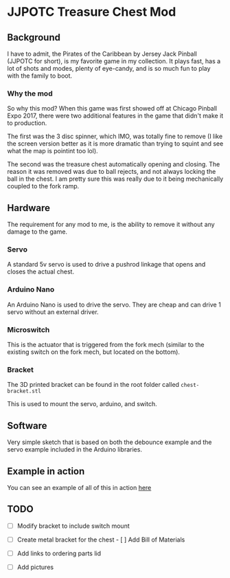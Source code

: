 # JJPOTC Treasure Chest Mod
## Background
I have to admit, the Pirates of the Caribbean by Jersey Jack Pinball (JJPOTC for short), is my favorite game in my collection. It plays fast, has a lot of shots and modes, plenty of eye-candy, and is so much fun to play with the family to boot. 

### Why the mod
So why this mod? When this game was first showed off at Chicago Pinball Expo 2017, there were two additional features in the game that didn't make it to production. 

The first was the 3 disc spinner, which IMO, was totally fine to remove (I like the screen version better as it is more dramatic than trying to squint and see what the map is pointint too lol). 

The second was the treasure chest automatically opening and closing. The reason it was removed was due to ball rejects, and not always locking the ball in the chest. I am pretty sure this was really due to it being mechanically coupled to the fork ramp.

## Hardware
The requirement for any mod to me, is the ability to remove it without any damage to the game.

### Servo
A standard 5v servo is used to drive a pushrod linkage that opens and closes the actual chest.

### Arduino Nano
An Arduino Nano is used to drive the servo. They are cheap and can drive 1 servo without an external driver.

### Microswitch
This is the actuator that is triggered from the fork mech (similar to the existing switch on the fork mech, but located on the bottom).

### Bracket
The 3D printed bracket can be found in the root folder called `chest-bracket.stl`

This is used to mount the servo, arduino, and switch.

## Software
Very simple sketch that is based on both the debounce example and the servo example included in the Arduino libraries.

## Example in action
You can see an example of all of this in action [here](https://youtu.be/kjGVR3e6nfU)

## TODO
- [ ] Modify bracket to include switch mount
- [ ] Create metal bracket for the chest - [ ] Add Bill of Materials
- [ ] Add links to ordering parts
lid
- [ ] Add pictures


